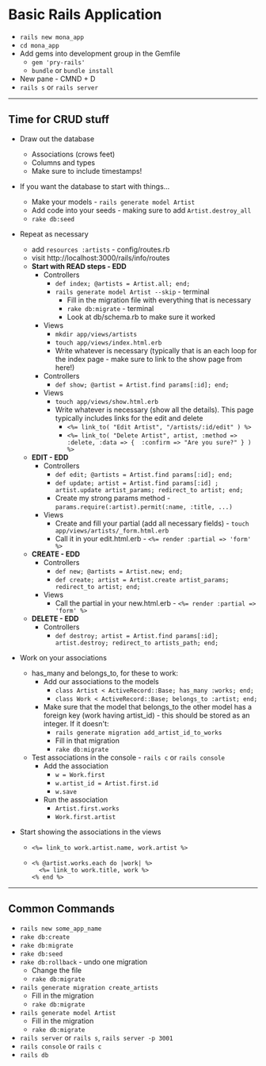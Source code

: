 # Basic Rails Application

- ` rails new mona_app `
- ` cd mona_app `
- Add gems into development group in the Gemfile
  - ` gem 'pry-rails' `
  - ` bundle ` or ` bundle install `
- New pane - CMND + D
- ` rails s ` or ` rails server `

---

## Time for CRUD stuff

- Draw out the database
  - Associations (crows feet)
  - Columns and types
  - Make sure to include timestamps!

- If you want the database to start with things...
  - Make your models - ` rails generate model Artist `
  - Add code into your seeds - making sure to add ` Artist.destroy_all `
  - ` rake db:seed `

- Repeat as necessary
  - add ` resources :artists ` - config/routes.rb
  - visit http://localhost:3000/rails/info/routes
  - **Start with READ steps - EDD**
    - Controllers
      - ` def index; @artists = Artist.all; end; `
      - ` rails generate model Artist --skip ` - terminal
        - Fill in the migration file with everything that is necessary
        - ` rake db:migrate ` - terminal
        - Look at db/schema.rb to make sure it worked
    - Views
      - ` mkdir app/views/artists `
      - ` touch app/views/index.html.erb `
      - Write whatever is necessary (typically that is an each loop for the index page - make sure to link to the show page from here!)
    - Controllers
      - ` def show; @artist = Artist.find params[:id]; end; `
    - Views
      - ` touch app/views/show.html.erb `
      - Write whatever is necessary (show all the details). This page typically includes links for the edit and delete
        - ` <%= link_to( "Edit Artist", "/artists/:id/edit" ) %> `
        - ` <%= link_to( "Delete Artist", artist, :method => :delete, :data => {  :confirm => "Are you sure?" } ) %> `
  - **EDIT - EDD**
    - Controllers
      - ` def edit; @artists = Artist.find params[:id]; end; `
      - ` def update; artist = Artist.find params[:id] ; artist.update artist_params; redirect_to artist; end; `
      - Create my strong params method - ` params.require(:artist).permit(:name, :title, ...) `
    - Views
      - Create and fill your partial (add all necessary fields) - ` touch app/views/artists/_form.html.erb `
      - Call it in your edit.html.erb - ` <%= render :partial => 'form' %> `
  - **CREATE - EDD**
    - Controllers
      - ` def new; @artists = Artist.new; end; `
      - ` def create; artist = Artist.create artist_params; redirect_to artist; end; `
    - Views
      - Call the partial in your new.html.erb - ` <%= render :partial => 'form' %> `
  - **DELETE - EDD**
    - Controllers
      - ` def destroy; artist = Artist.find params[:id]; artist.destroy; redirect_to artists_path; end; `

- Work on your associations
  - has_many and belongs_to, for these to work:
    - Add our associations to the models
      - ` class Artist < ActiveRecord::Base; has_many :works; end; `
      - ` class Work < ActiveRecord::Base; belongs_to :artist; end; `
    - Make sure that the model that belongs_to the other model has a foreign key (work having artist_id) - this should be stored as an integer. If it doesn't:
      - ` rails generate migration add_artist_id_to_works `
      - Fill in that migration
      - ` rake db:migrate `
  - Test associations in the console - ` rails c ` or ` rails console `
    - Add the association
      - ` w = Work.first `
      - ` w.artist_id = Artist.first.id `
      - ` w.save `
    - Run the association
      - ` Artist.first.works `
      - ` Work.first.artist `

- Start showing the associations in the views
  - ` <%= link_to work.artist.name, work.artist %> `
  - ```
    <% @artist.works.each do |work| %>
      <%= link_to work.title, work %>
    <% end %>
    ```

---

## Common Commands

- ` rails new some_app_name `
- ` rake db:create `
- ` rake db:migrate `
- ` rake db:seed `
- ` rake db:rollback ` - undo one migration
  - Change the file
  - ` rake db:migrate `
- ` rails generate migration create_artists `
  - Fill in the migration
  - ` rake db:migrate `
- ` rails generate model Artist `  
  - Fill in the migration
  - ` rake db:migrate `
- ` rails server ` or ` rails s `, ` rails server -p 3001 `
- ` rails console ` or ` rails c `
- ` rails db `

